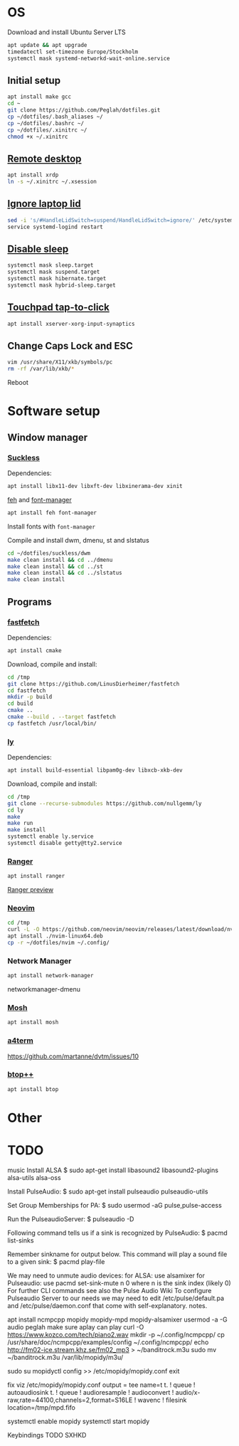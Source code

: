 # OS
Download and install Ubuntu Server LTS
```bash
apt update && apt upgrade
timedatectl set-timezone Europe/Stockholm
systemctl mask systemd-networkd-wait-online.service
```

## Initial setup
```bash
apt install make gcc
cd ~
git clone https://github.com/Peglah/dotfiles.git
cp ~/dotfiles/.bash_aliases ~/
cp ~/dotfiles/.bashrc ~/
cp ~/dotfiles/.xinitrc ~/
chmod +x ~/.xinitrc
```

## [Remote desktop](http://xrdp.org/)
```bash
apt install xrdp
ln -s ~/.xinitrc ~/.xsession
```

## [Ignore laptop lid](https://askubuntu.com/questions/141866/keep-ubuntu-server-running-on-a-laptop-with-the-lid-closed)
```bash
sed -i 's/#HandleLidSwitch=suspend/HandleLidSwitch=ignore/' /etc/systemd/logind.conf
service systemd-logind restart
```

## [Disable sleep](https://linux-tips.us/how-to-disable-sleep-and-hibernation-on-ubuntu-server/)
```bash
systemctl mask sleep.target
systemctl mask suspend.target
systemctl mask hibernate.target
systemctl mask hybrid-sleep.target
```

## [Touchpad tap-to-click](https://askubuntu.com/questions/971517/synaptics-touchpad-tap-to-click-is-not-working-in-ubuntu-16-04-lts-gnome)
```bash
apt install xserver-xorg-input-synaptics
```

## Change Caps Lock and ESC
```bash
vim /usr/share/X11/xkb/symbols/pc
rm -rf /var/lib/xkb/*
```
Reboot

# Software setup
## Window manager
### [Suckless](https://suckless.org/)
Dependencies:
```bash
apt install libx11-dev libxft-dev libxinerama-dev xinit
```
[feh](https://feh.finalrewind.org/) and [font-manager](https://github.com/FontManager/font-manager)
```bash
apt install feh font-manager
```

Install fonts with `font-manager`

Compile and install dwm, dmenu, st and slstatus
```bash
cd ~/dotfiles/suckless/dwm
make clean install && cd ../dmenu
make clean install && cd ../st
make clean install && cd ../slstatus
make clean install
```
## Programs
### [fastfetch](https://github.com/LinusDierheimer/fastfetch)
Dependencies:
```bash
apt install cmake
```
Download, compile and install:
```bash
cd /tmp
git clone https://github.com/LinusDierheimer/fastfetch
cd fastfetch
mkdir -p build
cd build
cmake ..
cmake --build . --target fastfetch
cp fastfetch /usr/local/bin/
```

### [ly](https://github.com/fairyglade/ly)
Dependencies:
```bash
apt install build-essential libpam0g-dev libxcb-xkb-dev
```
Download, compile and install:
```bash
cd /tmp
git clone --recurse-submodules https://github.com/nullgemm/ly
cd ly
make
make run
make install
systemctl enable ly.service
systemctl disable getty@tty2.service
```

### [Ranger](https://github.com/ranger/ranger)
```bash
apt install ranger
```
[Ranger preview](https://github.com/ranger/ranger/wiki/Video-Previews)

### [Neovim](https://neovim.io/)
```bash
cd /tmp
curl -L -O https://github.com/neovim/neovim/releases/latest/download/nvim-linux64.deb
apt install ./nvim-linux64.deb
cp -r ~/dotfiles/nvim ~/.config/
```

### Network Manager
```bash
apt install network-manager
```
networkmanager-dmenu

### [Mosh](https://mosh.org/)
```bash
apt install mosh
```

### [a4term](https://a4term.com/)
https://github.com/martanne/dvtm/issues/10

### [btop++](https://github.com/aristocratos/btop)
```bash
apt install btop
```

# Other
# **TODO**
music
Install ALSA
$ sudo apt-get install libasound2 libasound2-plugins alsa-utils alsa-oss

Install PulseAudio:
$ sudo apt-get install pulseaudio pulseaudio-utils

Set Group Memberships for PA:
$ sudo usermod -aG pulse,pulse-access <username>

Run the PulseaudioServer:
$ pulseaudio -D

Following command tells us if a sink is recognized by PulseAudio:
$ pacmd list-sinks

Remember sinkname for output below.
This command will play a sound file to a given sink:
$ pacmd play-file <filename> <sinkname>

We may need to unmute audio devices:
for ALSA: use alsamixer
for Pulseaudio: use pacmd set-sink-mute n 0 where n is the sink index (likely 0)
For further CLI commands see also the Pulse Audio Wiki
To configure Pulseaudio Server to our needs we may need to edit /etc/pulse/default.pa and /etc/pulse/daemon.conf that come with self-explanatory. notes.


apt install ncmpcpp mopidy mopidy-mpd mopidy-alsamixer
usermod -a -G audio peglah
make sure aplay can play
curl -O https://www.kozco.com/tech/piano2.wav
mkdir -p ~/.config/ncmpcpp/
cp /usr/share/doc/ncmpcpp/examples/config ~/.config/ncmpcpp/
echo http://fm02-ice.stream.khz.se/fm02_mp3 > ~/banditrock.m3u
sudo mv ~/banditrock.m3u /var/lib/mopidy/m3u/

sudo su
mopidyctl config >> /etc/mopidy/mopidy.conf
exit

fix viz
/etc/mopidy/mopidy.conf
output = tee name=t t. ! queue ! autoaudiosink t. ! queue ! audioresample ! audioconvert ! audio/x-raw,rate=44100,channels=2,format=S16LE ! wavenc ! filesink location=/tmp/mpd.fifo

systemctl enable mopidy
systemctl start mopidy

Keybindings
TODO SXHKD
